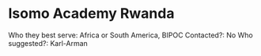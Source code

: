 # Isomo Academy Rwanda

Who they best serve: Africa or South America, BIPOC
Contacted?: No
Who suggested?: Karl-Arman